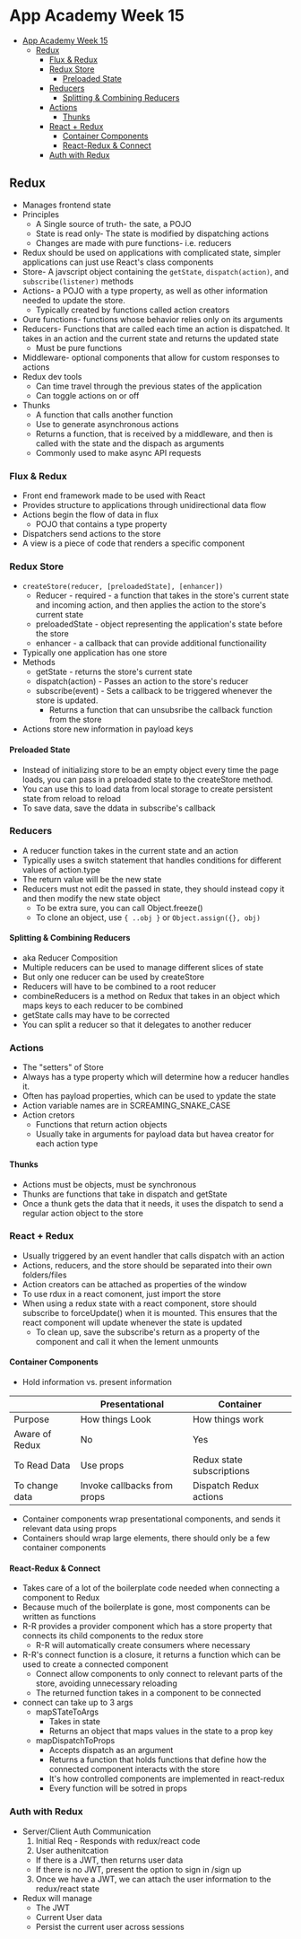 # App Academy Week 15

- [App Academy Week 15](#app-academy-week-15)
  - [Redux](#redux)
    - [Flux & Redux](#flux--redux)
    - [Redux Store](#redux-store)
      - [Preloaded State](#preloaded-state)
    - [Reducers](#reducers)
      - [Splitting & Combining Reducers](#splitting--combining-reducers)
    - [Actions](#actions)
      - [Thunks](#thunks)
    - [React + Redux](#react--redux)
      - [Container Components](#container-components)
      - [React-Redux & Connect](#react-redux--connect)
    - [Auth with Redux](#auth-with-redux)

## Redux

- Manages frontend state
- Principles
  - A Single source of truth- the sate, a POJO
  - State is read only- The state is modified by dispatching actions
  - Changes are made with pure functions- i.e. reducers
- Redux should be used on applications with complicated state, simpler applications can just use React's class components
- Store- A javscript object containing the `getState`, `dispatch(action)`, and `subscribe(listener)` methods
- Actions- a POJO with a type property, as well as other information needed to update the store.
  - Typically created by functions called action creators
- Oure functions- functions whose behavior relies only on its arguments
- Reducers- Functions that are called each time an action is dispatched. It takes in an action and the current state and returns the updated state
  - Must be pure functions
- Middleware- optional components that allow for custom responses to actions
- Redux dev tools
  - Can time travel through the previous states of the application
  - Can toggle actions on or off
- Thunks
  - A function that calls another function
  - Use to generate asynchronous actions
  - Returns a function, that is received by a middleware, and then is called with the state and the dispach as arguments
  - Commonly used to make async API requests

### Flux & Redux

- Front end framework made to be used with React
- Provides structure to applications through unidirectional data flow
- Actions begin the flow of data in flux
  - POJO that contains a type property
- Dispatchers send actions to the store
- A view is a piece of code that renders a specific component

### Redux Store

- `createStore(reducer, [preloadedState], [enhancer])`
  - Reducer - required - a function that takes in the store's current state and incoming action, and then applies the action to the store's current state
  - preloadedState - object representing the application's state before the store
  - enhancer - a callback that can provide additional functionaility
- Typically one application has one store
- Methods
  - getState - returns the store's current state
  - dispatch(action) - Passes an action to the store's reducer
  - subscribe(event) - Sets a callback to be triggered whenever the store is updated.
    - Returns a function that can unsubsribe the callback function from the store
- Actions store new information in payload keys

#### Preloaded State

- Instead of initializing store to be an empty object every time the page loads, you can pass in a preloaded state to the createStore method.
- You can use this to load data from local storage to create persistent state from reload to reload
- To save data, save the ddata in subscribe's callback

### Reducers

- A reducer function takes in the current state and an action
- Typically uses a switch statement that handles conditions for different values of action.type
- The return value will be the new state
- Reducers must not edit the passed in state, they should instead copy it and then modify the new state object
  - To be extra sure, you can call Object.freeze()
  - To clone an object, use `{ ..obj }` or `Object.assign({}, obj)`

#### Splitting & Combining Reducers

- aka Reducer Composition
- Multiple reducers can be used to manage different slices of state
- But only one reducer can be used by createStore
- Reducers will have to be combined to a root reducer
- combineReducers is a method on Redux that takes in an object which maps keys to each reducer to be combined
- getState calls may have to be corrected
- You can split a reducer so that it delegates to another reducer

### Actions

- The "setters" of Store
- Always has a type property which will determine how a reducer handles it.
- Often has payload properties, which can be used to ypdate the state
- Action variable names are in SCREAMING_SNAKE_CASE
- Action cretors
  - Functions that return action objects
  - Usually take in arguments for payload data but havea creator for each action type

#### Thunks

- Actions must be objects, must be synchronous
- Thunks are functions that take in dispatch and getState
- Once a thunk gets the data that it needs, it uses the dispatch to send a regular action object to the store

### React + Redux

- Usually triggered by an event handler that calls dispatch with an action
- Actions, reducers, and the store should be separated into their own folders/files
- Action creators can be attached as properties of the window
- To use rdux in a react comonent, just import the store
- When using a redux state with a react component, store should subscribe to forceUpdate() when it is mounted. This ensures that the react component will update whenever the state is updated
  - To clean up, save the subscribe's return as a property of the component and call it when the lement unmounts

#### Container Components

- Hold information vs. present information

|                | Presentational              | Container                 |
| -------------- | --------------------------- | ------------------------- |
| Purpose        | How things Look             | How things work           |
| Aware of Redux | No                          | Yes                       |
| To Read Data   | Use props                   | Redux state subscriptions |
| To change data | Invoke callbacks from props | Dispatch Redux actions    |

- Container components wrap presentational components, and sends it relevant data using props
- Containers should wrap large elements, there should only be a few container components

#### React-Redux & Connect

- Takes care of a lot of the boilerplate code needed when connecting a component to Redux
- Because much of the boilerplate is gone, most components can be written as functions
- R-R provides a provider component which has a store property that connects its child components to the redux store
  - R-R will automatically create consumers where necessary
- R-R's connect function is a closure, it returns a function which can be used to create a connected component
  - Connect allow components to only connect to relevant parts of the store, avoiding unnecessary reloading
  - The returned function takes in a component to be connected
- connect can take up to 3 args
  - mapSTateToArgs
    - Takes in state
    - Returns an object that maps values in the state to a prop key
  - mapDispatchToProps
    - Accepts dispatch as an argument
    - Returns a function that holds functions that define how the connected component interacts with the store
    - It's how controlled components are implemented in react-redux
    - Every function will be sotred in props

### Auth with Redux

- Server/Client Auth Communication
  1. Initial Req - Responds with redux/react code
  2. User authenitcation
  - If there is a JWT, then returns user data
  - If there is no JWT, present the option to sign in /sign up
  3. Once we have a JWT, we can attach the user information to the redux/react state
- Redux will manage
  - The JWT
  - Current User data
  - Persist the current user across sessions
